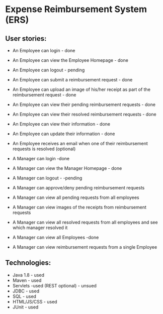 # Expense Reimbursement System (ERS) 

## User stories:
- An Employee can login - done
- An Employee can view the Employee Homepage - done 
- An Employee can logout - pending
- An Employee can submit a reimbursement request - done 
- An Employee can upload an image of his/her receipt as part of the reimbursement request - done
- An Employee can view their pending reimbursement requests - done
- An Employee can view their resolved reimbursement requests - done
- An Employee can view their information - done
- An Employee can update their information - done
- An Employee receives an email when one of their reimbursement requests is resolved (optional)

- A Manager can login -done
- A Manager can view the Manager Homepage - done
- A Manager can logout - -pending
- A Manager can approve/deny pending reimbursement requests
- A Manager can view all pending requests from all employees 
- A Manager can view images of the receipts from reimbursement requests
- A Manager can view all resolved requests from all employees and see which manager resolved it
- A Manager can view all Employees -done
- A Manager can view reimbursement requests from a single Employee 

## Technologies:
- Java 1.8 - used
- Maven - used
- Servlets -used (REST optional) - unsued
- JDBC - used 
- SQL - used 
- HTML/JS/CSS - used
- JUnit - used 

